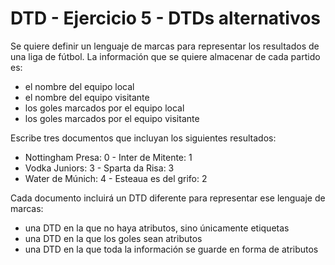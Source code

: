 # DTD - Ejercicio 5 - DTDs alternativos
Se quiere definir un lenguaje de marcas para representar los resultados de una liga de fútbol. La información que se quiere almacenar de cada partido es:

- el nombre del equipo local
- el nombre del equipo visitante
- los goles marcados por el equipo local
- los goles marcados por el equipo visitante

 Escribe tres documentos que incluyan los siguientes resultados:

- Nottingham Presa: 0 - Inter de Mitente: 1
- Vodka Juniors: 3 - Sparta da Risa: 3
- Water de Múnich: 4 - Esteaua es del grifo: 2

 Cada documento incluirá un DTD diferente para representar ese lenguaje de marcas:

- una DTD en la que no haya atributos, sino únicamente etiquetas
- una DTD en la que los goles sean atributos
- una DTD en la que toda la información se guarde en forma de atributos